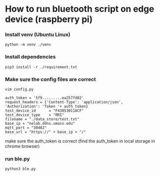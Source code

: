 # How to run bluetooth script on edge device (raspberry pi)


### Install venv (Ubuntu Linux)

```
python -m venv ./venv
```

### Install dependencies

```
pip3 install -r ./requirement.txt
```

### Make sure the config files are correct

```
vim config.py
```

```
auth_token = '5f9.........ea257fd02'
request_headers = {'Content-Type': 'application/json', 'Authorization': 'Token '+ auth_token}
test_device_id      = "F43053011ACF"
test_device_type    = "RRI"
filename = "./data_store/test.txt"
base_ip = "nelab.ddns.umass.edu"
mqtt_port = "30482"
base_url = "https://" + base_ip + "/"
```

make sure the auth_token is correct (find the auth_token in local storage in chrome browser)

### run ble.py

```
python3 ble.py
```

